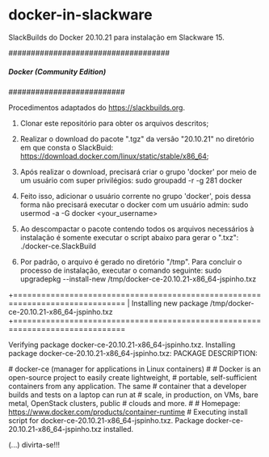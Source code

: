 # docker-in-slackware
SlackBuilds do Docker 20.10.21 para instalação em Slackware 15.

####################################
##### Docker (Community Edition)
##########################

Procedimentos adaptados do <https://slackbuilds.org>.

1. Clonar este repositório para obter os arquivos descritos;

2. Realizar o download do pacote ".tgz" da versão "20.10.21" no diretório em que consta o SlackBuid: <https://download.docker.com/linux/static/stable/x86_64>;

3. Após realizar o download, precisará criar o grupo 'docker' por meio de um usuário com super privilégios: sudo groupadd -r -g 281 docker

4. Feito isso, adicionar o usuário corrente no grupo 'docker', pois dessa forma não precisará executar o docker com um usuário admin: sudo usermod -a -G docker <your_username>

5. Ao descompactar o pacote contendo todos os arquivos necessários à instalação é somente executar o script abaixo para gerar o ".txz": ./docker-ce.SlackBuild

6. Por padrão, o arquivo é gerado no diretório "/tmp". Para concluir o processo de instalação, executar o comando seguinte: sudo upgradepkg --install-new /tmp/docker-ce-20.10.21-x86_64-jspinho.txz

+==============================================================================
| Installing new package /tmp/docker-ce-20.10.21-x86_64-jspinho.txz
+==============================================================================

Verifying package docker-ce-20.10.21-x86_64-jspinho.txz.
Installing package docker-ce-20.10.21-x86_64-jspinho.txz:
PACKAGE DESCRIPTION:

\# docker-ce (manager for applications in Linux containers)
\#
\# Docker is an open-source project to easily create lightweight,
\# portable, self-sufficient containers from any application.  The same
\# container that a developer builds and tests on a laptop can run at
\# scale, in production, on VMs, bare metal, OpenStack clusters, public
\# clouds and more.
\#
\# Homepage: https://www.docker.com/products/container-runtime
\#
Executing install script for docker-ce-20.10.21-x86_64-jspinho.txz.
Package docker-ce-20.10.21-x86_64-jspinho.txz installed.

(...) divirta-se!!!
